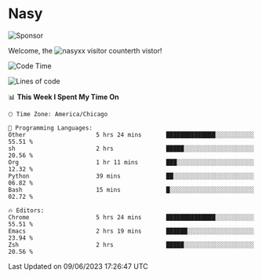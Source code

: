 # Nasy

<!--
<p align="center">
<img height="200" src="https://github-readme-stats.vercel.app/api?username=nasyxx&count_private=true&show_icons=true&theme=dracula&include_all_commits=true"/>
<img height="200" src="https://github-readme-stats.vercel.app/api/top-langs/?username=nasyxx&theme=dracula&hide=html,jupyter+notebook&count_private=true&show_icons=true"/>
</p>

  
----------------
-->

![Sponsor](https://img.shields.io/static/v1.svg?label=Sponsor&message=%E2%9D%A4&logo=GitHub&style=flat&color=pink)
 
Welcome, the ![nasyxx visitor counter](https://count.getloli.com/get/@nasyxx?theme=rule34)th vistor!
 
<!--START_SECTION:waka-->
![Code Time](http://img.shields.io/badge/Code%20Time-3%2C559%20hrs%2031%20mins-blue)

![Lines of code](https://img.shields.io/badge/From%20Hello%20World%20I%27ve%20Written-6.3%20million%20lines%20of%20code-blue)

📊 **This Week I Spent My Time On** 

```text
🕑︎ Time Zone: America/Chicago

💬 Programming Languages: 
Other                    5 hrs 24 mins       ██████████████░░░░░░░░░░░   55.51 % 
sh                       2 hrs               █████░░░░░░░░░░░░░░░░░░░░   20.56 % 
Org                      1 hr 11 mins        ███░░░░░░░░░░░░░░░░░░░░░░   12.32 % 
Python                   39 mins             ██░░░░░░░░░░░░░░░░░░░░░░░   06.82 % 
Bash                     15 mins             █░░░░░░░░░░░░░░░░░░░░░░░░   02.72 % 

🔥 Editors: 
Chrome                   5 hrs 24 mins       ██████████████░░░░░░░░░░░   55.51 % 
Emacs                    2 hrs 19 mins       ██████░░░░░░░░░░░░░░░░░░░   23.94 % 
Zsh                      2 hrs               █████░░░░░░░░░░░░░░░░░░░░   20.56 % 
```


 Last Updated on 09/06/2023 17:26:47 UTC
<!--END_SECTION:waka-->

<!-- ![visitors](https://visitor-badge.laobi.icu/badge?page_id=nasyxx.nasyxx) -->
